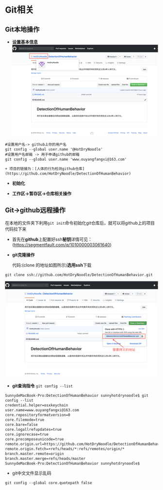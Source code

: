 # Git相关
## Git本地操作
+ **设置基本信息**
![github](media/15651484510195/github.png)
```shell
#设置用户名-> github上你的用户名
git config --global user.name '@HotDryNoodle'
#设置用户名邮箱 -> 用于申请github的邮箱
git config --global user.name 'www.ouyangfangxi@163.com'
```

    + 项目的链接为：[人体的行为检测github仓库](https://github.com/HotDryNoodle/DetectionOfHumanBehavior)
+ **初始化**

+ **工作区->暂存区->仓库相关操作**

## Git->github远程操作

在本地的文件夹下利用`git init`命令初始化git仓库后，就可以将github上的项目代码拉下来
+ 首先在**github**上配置好ssh**秘钥**详情可见：(https://segmentfault.com/q/1010000003061640)
+ **git克隆操作**

    代码:(clone 的地址如图所示)**选用ssh**下载
```Shell
git clone ssh://github.com/HotDryNoodle/DetectionOfHumanBehavior.git 
```
![git拷贝](media/15651484510195/git%E6%8B%B7%E8%B4%9D.png)
+ **git查询指令**
`git config --list`
```Shell
SunnydeMacBook-Pro:DetectionOfHumanBehavior sunnyhotdrynoodle$ git config --list
credential.helper=osxkeychain
user.name=www.ouyangfangxi@163.com
core.repositoryformatversion=0
core.filemode=true
core.bare=false
core.logallrefupdates=true
core.ignorecase=true
core.precomposeunicode=true
remote.origin.url=https://github.com/HotDryNoodle/DetectionOfHumanBehavior.git
remote.origin.fetch=+refs/heads/*:refs/remotes/origin/*
branch.master.remote=origin
branch.master.merge=refs/heads/master
SunnydeMacBook-Pro:DetectionOfHumanBehavior sunnyhotdrynoodle$ 
```
+ git中文文件显示乱码
```shell
git config --global core.quotepath false
```
